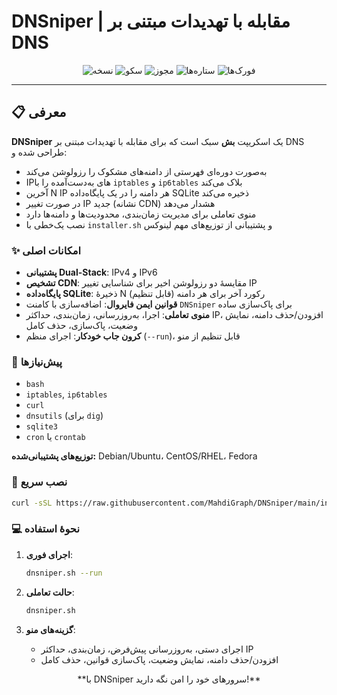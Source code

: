 # DNSniper | مقابله با تهدیدات مبتنی بر DNS

<p align="center">
  <img src="https://img.shields.io/badge/Version-1.0.0-brightgreen?logo=bash&logoColor=white" alt="نسخه">
  <img src="https://img.shields.io/badge/سکو-Linux-blue?logo=linux&logoColor=white" alt="سکو">
  <img src="https://img.shields.io/badge/مجوز-MIT-success?logo=opensourceinitiative&logoColor=white" alt="مجوز">
  <img src="https://img.shields.io/github/stars/MahdiGraph/DNSniper?style=social" alt="ستاره‌ها">
  <img src="https://img.shields.io/github/forks/MahdiGraph/DNSniper?style=social" alt="فورک‌ها">
</p>

---

## 📋 معرفی

**DNSniper** یک اسکریپت **بش** سبک است که برای مقابله با تهدیدات مبتنی بر DNS طراحی شده و:

* به‌صورت دوره‌ای فهرستی از دامنه‌های مشکوک را رزولوشن می‌کند
* IPهای به‌دست‌آمده را با `iptables` و `ip6tables` بلاک می‌کند
* آخرین N IP هر دامنه را در یک پایگاه‌داده SQLite ذخیره می‌کند
* در صورت تغییر IP جدید (نشانه CDN) هشدار می‌دهد
* منوی تعاملی برای مدیریت زمان‌بندی، محدودیت‌ها و دامنه‌ها دارد
* نصب یک‌خطی با `installer.sh` و پشتیبانی از توزیع‌های مهم لینوکس

### ✨ امکانات اصلی

* **پشتیبانی Dual-Stack**: IPv4 و IPv6
* **تشخیص CDN**: مقایسهٔ دو رزولوشن اخیر برای شناسایی تغییر IP
* **پایگاه‌داده SQLite**: ذخیرهٔ N رکورد آخر برای هر دامنه (قابل تنظیم)
* **قوانین ایمن فایروال**: اضافه‌سازی با کامنت `DNSniper` برای پاک‌سازی ساده
* **منوی تعاملی**: اجرا، به‌روزرسانی، زمان‌بندی، حداکثر IP، افزودن/حذف دامنه، نمایش وضعیت، پاک‌سازی، حذف کامل
* **کرون جاب خودکار**: اجرای منظم (`--run`)، قابل تنظیم از منو

### 🔧 پیش‌نیازها

* `bash`
* `iptables`, `ip6tables`
* `curl`
* `dnsutils` (برای `dig`)
* `sqlite3`
* `cron` یا `crontab`

**توزیع‌های پشتیبانی‌شده:** Debian/Ubuntu، CentOS/RHEL، Fedora

### 🚀 نصب سریع

```bash
curl -sSL https://raw.githubusercontent.com/MahdiGraph/DNSniper/main/installer.sh | bash
```

### 💻 نحوهٔ استفاده

1. **اجرای فوری**:

   ```bash
   dnsniper.sh --run
   ```
2. **حالت تعاملی**:

   ```bash
   dnsniper.sh
   ```
3. **گزینه‌های منو**:

   * اجرای دستی، به‌روزرسانی پیش‌فرض، زمان‌بندی، حداکثر IP
   * افزودن/حذف دامنه، نمایش وضعیت، پاک‌سازی قوانین، حذف کامل

<p align="center">
  **با DNSniper سرورهای خود را امن نگه دارید!**
</p>
